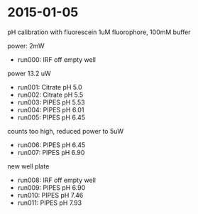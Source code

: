 # 2015-01-05

pH calibration with fluorescein
1uM fluorophore, 100mM buffer

power: 2mW

 * run000: IRF off empty well

power 13.2 uW

 * run001: Citrate pH 5.0
 * run002: Citrate pH 5.5
 * run003: PIPES pH 5.53
 * run004: PIPES pH 6.01
 * run005: PIPES pH 6.45

counts too high, reduced power to 5uW

 * run006: PIPES pH 6.45
 * run007: PIPES pH 6.90

new well plate

 * run008: IRF off empty well
 * run009: PIPES pH 6.90
 * run010: PIPES pH 7.46
 * run011: PIPES pH 7.93

